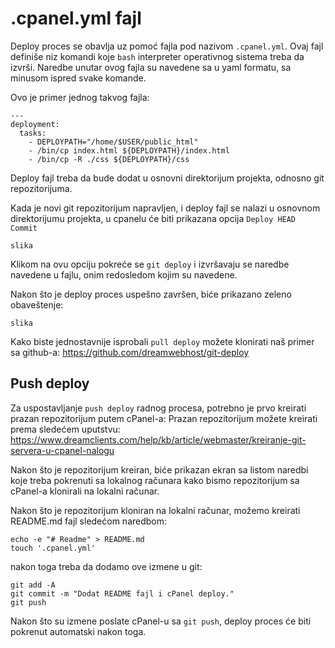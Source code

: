 # .cpanel.yml fajl

Deploy proces se obavlja uz pomoć fajla pod nazivom `.cpanel.yml`. Ovaj fajl definiše niz komandi koje `bash` interpreter operativnog sistema treba da izvrši. Naredbe unutar ovog fajla su navedene sa u yaml formatu, sa minusom ispred svake komande.

Ovo je primer jednog takvog fajla:

```
---
deployment:
  tasks:
    - DEPLOYPATH="/home/$USER/public_html"
    - /bin/cp index.html ${DEPLOYPATH}/index.html
    - /bin/cp -R ./css ${DEPLOYPATH}/css
```

Deploy fajl treba da bude dodat u osnovni direktorijum projekta, odnosno git repozitorijuma.

Kada je novi git repozitorijum napravljen, i deploy fajl se nalazi u osnovnom direktorijumu projekta, u cpanelu će biti prikazana opcija `Deploy HEAD Commit`

`slika`

Klikom na ovu opciju pokreće se `git deploy` i izvršavaju se naredbe navedene u fajlu, onim redosledom kojim su navedene.

Nakon što je deploy proces uspešno završen, biće prikazano zeleno obaveštenje:

`slika`

Kako biste jednostavnije isprobali `pull deploy` možete klonirati naš primer sa github-a:
https://github.com/dreamwebhost/git-deploy

## Push deploy

Za uspostavljanje `push deploy` radnog procesa, potrebno je prvo kreirati prazan repozitorijum putem cPanel-a: Prazan repozitorijum možete kreirati prema sledećem uputstvu:
https://www.dreamclients.com/help/kb/article/webmaster/kreiranje-git-servera-u-cpanel-nalogu

Nakon što je repozitorijum kreiran, biće prikazan ekran sa listom naredbi koje treba pokrenuti sa lokalnog računara kako bismo repozitorijum sa cPanel-a klonirali na lokalni računar.

Nakon što je repozitorijum kloniran na lokalni računar, možemo kreirati README.md fajl sledećom naredbom:

```
echo -e "# Readme" > README.md
touch '.cpanel.yml'
```

nakon toga treba da dodamo ove izmene u git:

```
git add -A
git commit -m "Dodat README fajl i cPanel deploy."
git push
``` 

Nakon što su izmene poslate cPanel-u sa `git push`, deploy proces će biti pokrenut automatski nakon toga.